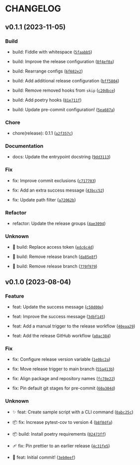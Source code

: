 # CHANGELOG

## v0.1.1 (2023-11-05)

### Build

- build: Fiddle with whitespace ([`5faabb5`](https://github.com/Bilbottom/testing-releases/commit/5faabb53c8bcbd57ed9ab5d0b1b8efa2321546d9))

- build: Improve the release configuration ([`0f4ef0a`](https://github.com/Bilbottom/testing-releases/commit/0f4ef0a004c29ed372c137377b0a275277c62491))

- build: Rearrange configs ([`6f682e2`](https://github.com/Bilbottom/testing-releases/commit/6f682e2afa865b28994d57bac2d47454af69c82f))

- build: Add additional release configuration ([`bff5804`](https://github.com/Bilbottom/testing-releases/commit/bff5804f2a12a813aeab8fe8cc4235daab6bba06))

- build: Remove removed hooks from `skip` ([`c20dbce`](https://github.com/Bilbottom/testing-releases/commit/c20dbce83aa96a415bfc2a9a8ea9eac589720adb))

- build: Add poetry hooks ([`81e711f`](https://github.com/Bilbottom/testing-releases/commit/81e711fa0e5938d31ade6c39c2ca5b3215733d2d))

- build: Update pre-commit configuration! ([`5ea687a`](https://github.com/Bilbottom/testing-releases/commit/5ea687a7176274d2b89618707939eada8be31264))

### Chore

- chore(release): 0.1.1 ([`a2f357c`](https://github.com/Bilbottom/testing-releases/commit/a2f357cca110c3fc32c93cb5d2a9e961f6f2ca41))

### Documentation

- docs: Update the entrypoint docstring ([`9dd3113`](https://github.com/Bilbottom/testing-releases/commit/9dd311357c708058f36f28e035c5bcffd300906a))

### Fix

- fix: Improve commit exclusions ([`c717703`](https://github.com/Bilbottom/testing-releases/commit/c717703d3a50163648cc5f5356c5ff650846180a))

- fix: Add an extra success message ([`43bcc52`](https://github.com/Bilbottom/testing-releases/commit/43bcc5245bd8849b39a1d7161d1cf8e3a2190fd8))

- fix: Update path filter ([`a72062b`](https://github.com/Bilbottom/testing-releases/commit/a72062b8c8ef2414193e151e3d3d032f0bb8a3fc))

### Refactor

- refactor: Update the release groups ([`4ae3094`](https://github.com/Bilbottom/testing-releases/commit/4ae309481228a03797d6cfbc4af2da62baa96948))

### Unknown

- 👷 build: Replace access token ([`edc6c4d`](https://github.com/Bilbottom/testing-releases/commit/edc6c4d9e849509811cf24bcccacf3952b68062f))

- 👷 build: Remove release branch ([`da85e8f`](https://github.com/Bilbottom/testing-releases/commit/da85e8f9709fef5788a45ef684247f6c1a964bfa))

- 👷 build: Remove release branch ([`770f979`](https://github.com/Bilbottom/testing-releases/commit/770f9797510f84089861d8227b2cdc8c99a6b0c7))

## v0.1.0 (2023-08-04)

### Feature

- feat: Update the success message ([`c50d00e`](https://github.com/Bilbottom/testing-releases/commit/c50d00e9c8dc08b203b474a8c9c53be6fe0e49e5))

- feat: Improve the success message ([`3dbf145`](https://github.com/Bilbottom/testing-releases/commit/3dbf1452b29c58338755c46247896d0555dc3bc6))

- feat: Add a manual trigger to the release workflow ([`40eaa29`](https://github.com/Bilbottom/testing-releases/commit/40eaa29427336e7d52297fc25dc6332e64d2c9a6))

- feat: Add the release GitHub workflow ([`a0ac384`](https://github.com/Bilbottom/testing-releases/commit/a0ac384207c04bb5a4c8d16bcf6e33d9af11a958))

### Fix

- fix: Configure release version variable ([`1e0bc2a`](https://github.com/Bilbottom/testing-releases/commit/1e0bc2a9fbf5bbf3ba2db96a433822ae132b58ef))

- fix: Move release trigger to main branch ([`55a413b`](https://github.com/Bilbottom/testing-releases/commit/55a413b7883447d93c8cdbb75af92f5923087df2))

- fix: Align package and repository names ([`fc78e22`](https://github.com/Bilbottom/testing-releases/commit/fc78e224506da447bd1e3f5e7f988523af9f2a23))

- fix: Pin default git stages for pre-commit ([`60a304d`](https://github.com/Bilbottom/testing-releases/commit/60a304d265976c11f77343a5fc52af04063946f8))

### Unknown

- ✨ feat: Create sample script with a CLI command ([`0abc25c`](https://github.com/Bilbottom/testing-releases/commit/0abc25c8565e4721017599cd16d1856368d3a076))

- 📦 fix: Increase pytest-cov to version 4 ([`b8f8dfa`](https://github.com/Bilbottom/testing-releases/commit/b8f8dfa045833c9a809151915bc6fa2a99a78c39))

- 📦 build: Install poetry requirements ([`02473ff`](https://github.com/Bilbottom/testing-releases/commit/02473ff3eac092add87abc4476be7f75f91c4b24))

- 🩹 fix: Pin prettier to an earlier release ([`4c31fe5`](https://github.com/Bilbottom/testing-releases/commit/4c31fe58c205b51667553a96c4f29a4fb4b14d1b))

- 🎉 feat: Initial commit! ([`3eb0eef`](https://github.com/Bilbottom/testing-releases/commit/3eb0eef9e4d257a67ef5e1bb90ec4c6075b58bda))
